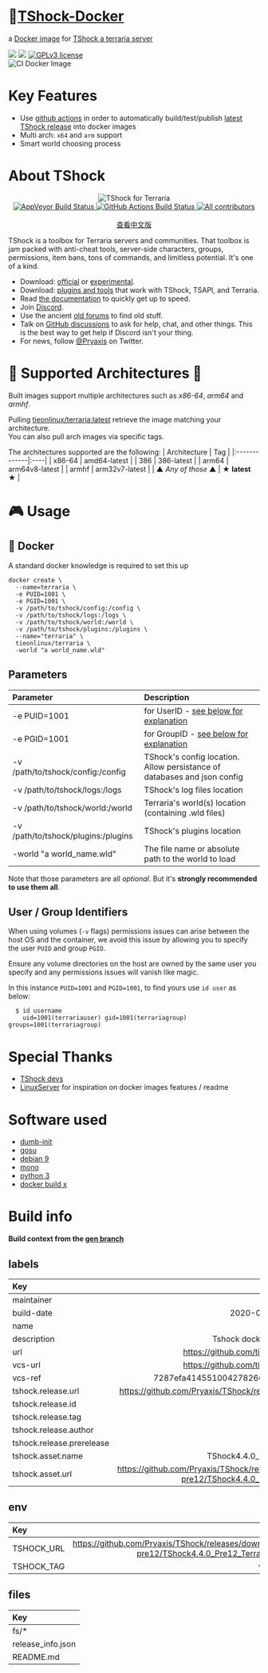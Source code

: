 # 🚢[TShock-Docker](https://github.com/tieonlinux/TShock-Docker)

a [Docker image](https://hub.docker.com/repository/docker/tieonlinux/terraria) for [TShock a terraria server](https://github.com/Pryaxis/TShock)


[![](https://images.microbadger.com/badges/image/tieonlinux/terraria.svg)](https://microbadger.com/images/tieonlinux/terraria)  [![](https://images.microbadger.com/badges/version/tieonlinux/terraria.svg)](https://microbadger.com/images/tieonlinux/terraria)  [![GPLv3 license](https://img.shields.io/badge/License-GPLv3-blue.svg)](https://github.com/tieonlinux/TShock-Docker/blob/main/LICENSE)  
![CI Docker Image](https://github.com/tieonlinux/TShock-Docker/workflows/Update%20Docker.io%20Image/badge.svg)


# Key Features

- Use [github actions](https://github.com/tieonlinux/TShock-Docker/actions) in order to automatically build/test/publish [latest TShock release](https://github.com/Pryaxis/TShock/releases) into docker images
- Multi arch: `x64` and `arm` support
- Smart world choosing process

# About TShock
<p align="center">
  <img src="https://tshock.co/newlogo.png" alt="TShock for Terraria"><br />
  <a href="https://ci.appveyor.com/project/hakusaro/tshock">
    <img src="https://ci.appveyor.com/api/projects/status/chhe61q227lqdlg1?svg=true" alt="AppVeyor Build Status">
  </a>
  <a href="https://github.com/Pryaxis/TShock/actions">
    <img src="https://github.com/Pryaxis/TShock/workflows/Build%20Server/badge.svg" alt="GitHub Actions Build Status">
  </a>
  <a href="#contributors">
    <img src="https://img.shields.io/github/contributors/Pryaxis/TShock.svg" alt="All contributors">
  </a>
  <br/><br/>
  <a href="https://github.com/Pryaxis/TShock/blob/general-devel/README_cn.md">查看中文版</a>
</p>

TShock is a toolbox for Terraria servers and communities. That toolbox is jam packed with anti-cheat tools, server-side characters, groups, permissions, item bans, tons of commands, and limitless potential. It's one of a kind.

* Download: [official](https://github.com/TShock/TShock/releases) or [experimental](https://github.com/TShock/TShock#experimental-downloads).
* Download: [plugins and tools](https://github.com/Pryaxis/plugins) that work with TShock, TSAPI, and Terraria.
* Read [the documentation](https://tshock.readme.io/) to quickly get up to speed.
* Join [Discord](https://discord.gg/Cav9nYX).
* Use the ancient [old forums](https://tshock.co/xf/index.php?resources/) to find old stuff.
* Talk on [GitHub discussions](https://github.com/Pryaxis/TShock/discussions) to ask for help, chat, and other things. This is the best way to get help if Discord isn't your thing.
* For news, follow [@Pryaxis](https://twitter.com/Pryaxis) on Twitter.

# 🎡 Supported Architectures 🎡
Built images support multiple architectures such as *x86-64*, *arm64* and *armhf*.

Pulling [tieonlinux/terraria:latest](https://hub.docker.com/repository/docker/tieonlinux/terraria) retrieve the image matching your architecture.  
You can also pull arch images via specific tags.

The architectures supported are the following:
| Architecture | Tag |
|:-------------|:----|
| x86-64 | amd64-latest |
| 386 | 386-latest |
| arm64 | arm64v8-latest |
| armhf | arm32v7-latest |
| ▲ *Any of those* ▲  | ★ **latest** ★ |

# 🎮 Usage

## 🚢 Docker
A standard docker knowledge is required to set this up

```
docker create \
  --name=terraria \
  -e PUID=1001 \
  -e PGID=1001 \
  -v /path/to/tshock/config:/config \
  -v /path/to/tshock/logs:/logs \
  -v /path/to/tshock/world:/world \
  -v /path/to/tshock/plugins:/plugins \
  --name="terraria" \
  tieonlinux/terraria \
  -world "a world_name.wld"
```

## Parameters
| Parameter | Description |
|:----------|:------------|
| -e PUID=1001 | for UserID - [see below for explanation](#usergroupidentifiers) |
| -e PGID=1001 | for GroupID - [see below for explanation](#usergroupidentifiers) |
| -v /path/to/tshock/config:/config | TShock's config location. Allow persistance of databases and json config |
| -v /path/to/tshock/logs:/logs | TShock's log files location |
| -v /path/to/tshock/world:/world | Terraria's world(s) location (containing .wld files) |
| -v /path/to/tshock/plugins:/plugins | TShock's plugins location |
| -world "a world_name.wld"  | The file name or absolute path to the world to load |

Note that those parameters are all *optional*. But it's **strongly recommended to use them all**.


## <a name="usergroupidentifiers">User / Group Identifiers</a>

When using volumes (`-v` flags) permissions issues can arise between the host OS and the container, we avoid this issue by allowing you to specify the user `PUID` and group `PGID`.

Ensure any volume directories on the host are owned by the same user you specify and any permissions issues will vanish like magic.

In this instance `PUID=1001` and `PGID=1001`, to find yours use `id user` as below:

```
  $ id username
    uid=1001(terrariauser) gid=1001(terrariagroup) groups=1001(terrariagroup)
```

# Special Thanks
- [TShock devs](https://github.com/Pryaxis/TShock) 
- [LinuxServer](https://www.linuxserver.io/) for inspiration on docker images features / readme

# Software used
- [dumb-init](https://github.com/Yelp/dumb-init)
- [gosu](https://github.com/tianon/gosu)
- [debian 9](https://www.debian.org/)
- [mono](https://www.mono-project.com/download/stable/#download-lin-debian)
- [python 3](https://www.python.org/downloads/)
- [docker build x](https://docs.docker.com/buildx/working-with-buildx/)  

# Build info
**Build context from the [gen branch](https://github.com/tieonlinux/TShock-Docker/tree/gen)**

## labels
| Key | Value |
| :-- | --:|
| maintainer | github.com/tieonlinux |
| build-date | 2020-06-27T11:54:38.659288 |
| name | tshock |
| description | Tshock docker container by tieonlinux |
| url | https://github.com/tieonlinux/TShock-Docker |
| vcs-url | https://github.com/tieonlinux/TShock-Docker |
| vcs-ref | 7287efa414551004278266386c03578c50783d88 |
| tshock.release.url | https://github.com/Pryaxis/TShock/releases/tag/v4.4.0-pre12 |
| tshock.release.id | 27983039 |
| tshock.release.tag | v4.4.0-pre12 |
| tshock.release.author | hakusaro |
| tshock.release.prerelease | 1 |
| tshock.asset.name | TShock4.4.0_Pre12_Terraria1.4.0.5.zip |
| tshock.asset.url | https://github.com/Pryaxis/TShock/releases/download/v4.4.0-pre12/TShock4.4.0_Pre12_Terraria1.4.0.5.zip |


## env
| Key | Value |
| :-- | --:|
| TSHOCK_URL | https://github.com/Pryaxis/TShock/releases/download/v4.4.0-pre12/TShock4.4.0_Pre12_Terraria1.4.0.5.zip |
| TSHOCK_TAG | v4.4.0-pre12 |



## files
| Key |
| :-- |
| fs/* |
| release_info.json |
| README.md |
